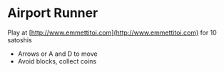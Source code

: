 # Airport Runner
Play at [http://www.emmettitoi.com](http://www.emmettitoi.com) for 10 satoshis

 - Arrows or A and D to move
 - Avoid blocks, collect coins
